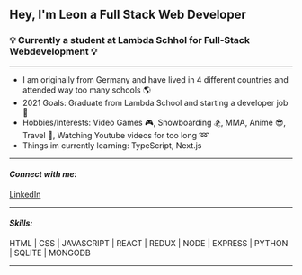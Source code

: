 ## Hey, I'm Leon a Full Stack Web Developer

### 💡 Currently a student at Lambda Schhol for Full-Stack Webdevelopment 💡
------------------------------------------------------------------------------
 
* I am originally from Germany and have lived in 4 different countries and attended way too many schools :earth_americas:
* 2021 Goals: Graduate from Lambda School and starting a developer job :eyes:
* Hobbies/Interests: Video Games :video_game:, Snowboarding :snowboarder:, MMA, Anime :sunglasses:, Travel :briefcase:, Watching Youtube videos for too long :loop:
* Things im currently learning: TypeScript, Next.js
-------------------------------------------------------------------------------
#### ***Connect with me:***
[LinkedIn](https://www.linkedin.com/in/leon-nasswetter-161811178/)

-------------------------------------------------------------------------------
#### ***Skills:***
HTML | CSS | JAVASCRIPT | REACT | REDUX | NODE | EXPRESS | PYTHON | SQLITE | MONGODB

-------------------------------------------------------------------------------
